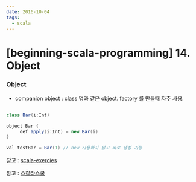 ```yaml
---
date: 2016-10-04
tags: 
  - scala
---
```


# [beginning-scala-programming] 14. Object

### Object

- companion object : class 명과 같은 object. factory 를 만들때 자주 사용.

```java

class Bar(i:Int)

object Bar {
     def apply(i:Int) = new Bar(i)
}

val testBar = Bar(1) // new 사용하지 않고 바로 생성 가능
```

참고 : [scala-exercies](https://www.scala-exercises.org/std_lib/objects)

참고 : [스칼라스쿨](https://twitter.github.io/scala_school/ko/basics2.html#object)
